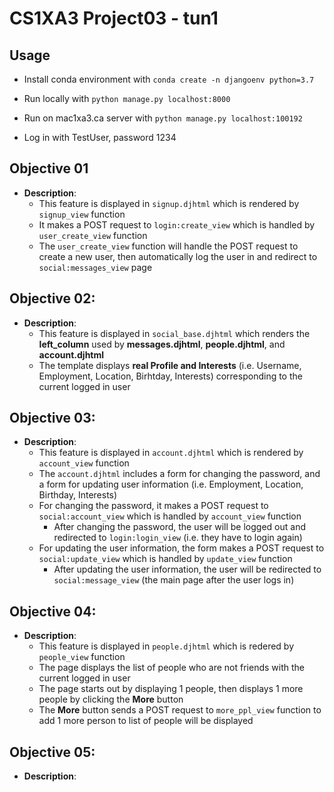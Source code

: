 # CS1XA3 Project03 - tun1

## Usage
* Install conda environment with `conda create -n djangoenv python=3.7`

* Run locally with `python manage.py localhost:8000` 
* Run on mac1xa3.ca server with `python manage.py localhost:100192`

* Log in with TestUser, password 1234

## Objective 01
* __Description__:
    * This feature is displayed in `signup.djhtml` which is rendered by `signup_view` function
    * It makes a POST request to `login:create_view` which is handled by `user_create_view` function
    * The `user_create_view` function will handle the POST request to create a new user, then automatically log the user in and redirect to `social:messages_view` page

## Objective 02:
* __Description__:
    * This feature is displayed in `social_base.djhtml` which renders the __left_column__ used by __messages.djhtml__, __people.djhtml__, and __account.djhtml__
    * The template displays __real Profile and Interests__ (i.e. Username, Employment, Location, Birhtday, Interests) corresponding to the current logged in user 

## Objective 03:
* __Description__:
    * This feature is displayed in `account.djhtml` which is rendered by `account_view` function
    * The `account.djhtml` includes a form for changing the password, and a form for updating user information (i.e. Employment, Location, Birthday, Interests)
    * For changing the password, it makes a POST request to `social:account_view` which is handled by `account_view` function
        * After changing the password, the user will be logged out and redirected to `login:login_view` (i.e. they have to login again)
    * For updating the user information, the form makes a POST request to `social:update_view` which is handled by `update_view` function
        * After updating the user information, the user will be redirected to `social:message_view` (the main page after the user logs in)

## Objective 04:
* __Description__:
    * This feature is displayed in `people.djhtml` which is redered by `people_view` function
    * The page displays the list of people who are not friends with the current logged in user
    * The page starts out by displaying 1 people, then displays 1 more people by clicking the __More__ button
    * The __More__ button sends a POST request to `more_ppl_view` function to add 1 more person to list of people will be displayed

## Objective 05:
* __Description__:

